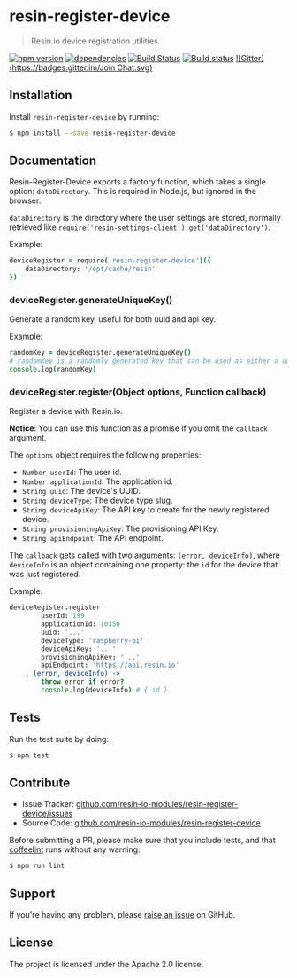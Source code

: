 resin-register-device
=====================

> Resin.io device registration utilities.

[![npm version](https://badge.fury.io/js/resin-register-device.svg)](http://badge.fury.io/js/resin-register-device)
[![dependencies](https://david-dm.org/resin-io-modules/resin-register-device.svg)](https://david-dm.org/resin-io-modules/resin-register-device.svg)
[![Build Status](https://travis-ci.org/resin-io-modules/resin-register-device.svg?branch=master)](https://travis-ci.org/resin-io-modules/resin-register-device)
[![Build status](https://ci.appveyor.com/api/projects/status/uh8bg45pxxyx2qif/branch/master?svg=true)](https://ci.appveyor.com/project/resin-io/resin-register-device/branch/master)
[![Gitter](https://badges.gitter.im/Join Chat.svg)](https://gitter.im/resin-io/chat)

Installation
------------

Install `resin-register-device` by running:

```sh
$ npm install --save resin-register-device
```

Documentation
-------------

Resin-Register-Device exports a factory function, which takes a single option: `dataDirectory`. This is required in Node.js, but ignored in the browser.

`dataDirectory` is the directory where the user settings are stored, normally retrieved like `require('resin-settings-client').get('dataDirectory')`.


Example:
```coffee
deviceRegister = require('resin-register-device')({
	dataDirectory: '/opt/cache/resin'
})
```

### deviceRegister.generateUniqueKey()

Generate a random key, useful for both uuid and api key.

Example:
```coffee
randomKey = deviceRegister.generateUniqueKey()
# randomKey is a randomly generated key that can be used as either a uuid or an api key
console.log(randomKey)
```

### deviceRegister.register(Object options, Function callback)

Register a device with Resin.io.

**Notice**: You can use this function as a promise if you omit the `callback` argument.

The `options` object requires the following properties:

- `Number userId`: The user id.
- `Number applicationId`: The application id.
- `String uuid`: The device's UUID.
- `String deviceType`: The device type slug.
- `String deviceApiKey`: The API key to create for the newly registered device.
- `String provisioningApiKey`: The provisioning API Key.
- `String apiEndpoint`: The API endpoint.

The `callback` gets called with two arguments: `(error, deviceInfo)`, where `deviceInfo` is an object containing one property: the `id` for the device that was just registered.

Example:

```coffee
deviceRegister.register
		userId: 199
		applicationId: 10350
		uuid: '...'
		deviceType: 'raspberry-pi'
		deviceApiKey: '...'
		provisioningApiKey: '...'
		apiEndpoint: 'https://api.resin.io'
	, (error, deviceInfo) ->
		throw error if error?
		console.log(deviceInfo) # { id }
```

Tests
-----

Run the test suite by doing:

```sh
$ npm test
```

Contribute
----------

- Issue Tracker: [github.com/resin-io-modules/resin-register-device/issues](https://github.com/resin-io-modules/resin-register-device/issues)
- Source Code: [github.com/resin-io-modules/resin-register-device](https://github.com/resin-io-modules/resin-register-device)

Before submitting a PR, please make sure that you include tests, and that [coffeelint](http://www.coffeelint.org/) runs without any warning:

```sh
$ npm run lint
```

Support
-------

If you're having any problem, please [raise an issue](https://github.com/resin-io-modules/resin-register-device/issues/new) on GitHub.

License
-------

The project is licensed under the Apache 2.0 license.
